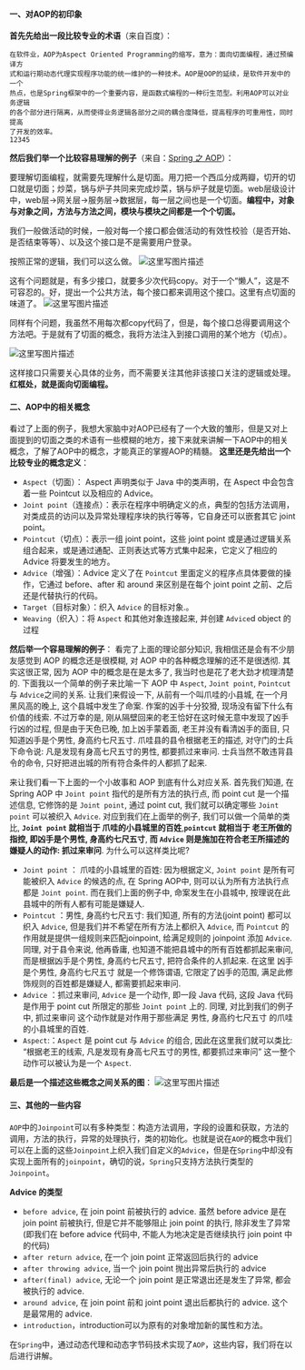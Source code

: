 #### 一、对AOP的初印象

**首先先给出一段比较专业的术语**（来自百度）：

```
在软件业，AOP为Aspect Oriented Programming的缩写，意为：面向切面编程，通过预编译方
式和运行期动态代理实现程序功能的统一维护的一种技术。AOP是OOP的延续，是软件开发中的一个
热点，也是Spring框架中的一个重要内容，是函数式编程的一种衍生范型。利用AOP可以对业务逻辑
的各个部分进行隔离，从而使得业务逻辑各部分之间的耦合度降低，提高程序的可重用性，同时提高
了开发的效率。
12345
```

**然后我们举一个比较容易理解的例子**（来自：[Spring 之 AOP](https://www.jianshu.com/p/570c5283b1fc)）：

要理解切面编程，就需要先理解什么是切面。用刀把一个西瓜分成两瓣，切开的切口就是切面；炒菜，锅与炉子共同来完成炒菜，锅与炉子就是切面。web层级设计中，web层->网关层->服务层->数据层，每一层之间也是一个切面。**编程中，对象与对象之间，方法与方法之间，模块与模块之间都是一个个切面。**

我们一般做活动的时候，一般对每一个接口都会做活动的有效性校验（是否开始、是否结束等等）、以及这个接口是不是需要用户登录。

按照正常的逻辑，我们可以这么做。
![这里写图片描述](https://tva1.sinaimg.cn/large/008eGmZEly1gmyr04npvzj30o50juta8.jpg)

这有个问题就是，有多少接口，就要多少次代码copy。对于一个“懒人”，这是不可容忍的。好，提出一个公共方法，每个接口都来调用这个接口。这里有点切面的味道了。
![这里写图片描述](https://tva1.sinaimg.cn/large/008eGmZEly1gmyr02b4uxj30wm0l6jsj.jpg)

同样有个问题，我虽然不用每次都copy代码了，但是，每个接口总得要调用这个方法吧。于是就有了切面的概念，我将方法注入到接口调用的某个地方（切点）。

![这里写图片描述](https://tva1.sinaimg.cn/large/008eGmZEly1gmyr01if7rj30wk0f3dho.jpg)

这样接口只需要关心具体的业务，而不需要关注其他非该接口关注的逻辑或处理。
**红框处，就是面向切面编程。**

#### 二、AOP中的相关概念

看过了上面的例子，我想大家脑中对AOP已经有了一个大致的雏形，但是又对上面提到的切面之类的术语有一些模糊的地方，接下来就来讲解一下AOP中的相关概念，了解了AOP中的概念，才能真正的掌握AOP的精髓。
**这里还是先给出一个比较专业的概念定义**：

- `Aspect`（切面）： Aspect 声明类似于 Java 中的类声明，在 Aspect 中会包含着一些 Pointcut 以及相应的 Advice。
- `Joint point`（连接点）：表示在程序中明确定义的点，典型的包括方法调用，对类成员的访问以及异常处理程序块的执行等等，它自身还可以嵌套其它 joint point。
- `Pointcut`（切点）：表示一组 joint point，这些 joint point 或是通过逻辑关系组合起来，或是通过通配、正则表达式等方式集中起来，它定义了相应的 Advice 将要发生的地方。
- `Advice`（增强）：Advice 定义了在 `Pointcut` 里面定义的程序点具体要做的操作，它通过 before、after 和 around 来区别是在每个 joint point 之前、之后还是代替执行的代码。
- `Target`（目标对象）：织入 `Advice` 的目标对象.。
- `Weaving`（织入）：将 `Aspect` 和其他对象连接起来, 并创建 `Advice`d object 的过程

**然后举一个容易理解的例子**：
看完了上面的理论部分知识, 我相信还是会有不少朋友感觉到 AOP 的概念还是很模糊, 对 AOP 中的各种概念理解的还不是很透彻. 其实这很正常, 因为 AOP 中的概念是在是太多了, 我当时也是花了老大劲才梳理清楚的.
下面我以一个简单的例子来比喻一下 AOP 中 `Aspect`, `Joint point`, `Pointcut` 与 `Advice`之间的关系.
让我们来假设一下, 从前有一个叫爪哇的小县城, 在一个月黑风高的晚上, 这个县城中发生了命案. 作案的凶手十分狡猾, 现场没有留下什么有价值的线索. 不过万幸的是, 刚从隔壁回来的老王恰好在这时候无意中发现了凶手行凶的过程, 但是由于天色已晚, 加上凶手蒙着面, 老王并没有看清凶手的面目, 只知道凶手是个男性, 身高约七尺五寸. 爪哇县的县令根据老王的描述, 对守门的士兵下命令说: 凡是发现有身高七尺五寸的男性, 都要抓过来审问. 士兵当然不敢违背县令的命令, 只好把进出城的所有符合条件的人都抓了起来.

来让我们看一下上面的一个小故事和 AOP 到底有什么对应关系.
首先我们知道, 在 Spring AOP 中 `Joint point` 指代的是所有方法的执行点, 而 point cut 是一个描述信息, 它修饰的是 `Joint point`, 通过 point cut, 我们就可以确定哪些 `Joint point` 可以被织入 `Advice`. 对应到我们在上面举的例子, 我们可以做一个简单的类比, **`Joint point` 就相当于 爪哇的小县城里的百姓**,**`pointcut` 就相当于 老王所做的指控, 即凶手是个男性, 身高约七尺五寸**, **而 `Advice` 则是施加在符合老王所描述的嫌疑人的动作: 抓过来审问**.
为什么可以这样类比呢?

- `Joint point` ： 爪哇的小县城里的百姓: 因为根据定义, `Joint point` 是所有可能被织入 `Advice` 的候选的点, 在 Spring AOP中, 则可以认为所有方法执行点都是 `Joint point`. 而在我们上面的例子中, 命案发生在小县城中, 按理说在此县城中的所有人都有可能是嫌疑人.
- `Pointcut` ：男性, 身高约七尺五寸: 我们知道, 所有的方法(joint point) 都可以织入 `Advice`, 但是我们并不希望在所有方法上都织入 `Advice`, 而 `Pointcut` 的作用就是提供一组规则来匹配joinpoint, 给满足规则的 joinpoint 添加 `Advice`. 同理, 对于县令来说, 他再昏庸, 也知道不能把县城中的所有百姓都抓起来审问, 而是根据凶手是个男性, 身高约七尺五寸, 把符合条件的人抓起来. 在这里 凶手是个男性, 身高约七尺五寸 就是一个修饰谓语, 它限定了凶手的范围, 满足此修饰规则的百姓都是嫌疑人, 都需要抓起来审问.
- `Advice` ：抓过来审问, `Advice` 是一个动作, 即一段 Java 代码, 这段 Java 代码是作用于 point cut 所限定的那些 `Joint point` 上的. 同理, 对比到我们的例子中, 抓过来审问 这个动作就是对作用于那些满足 男性, 身高约七尺五寸 的爪哇的小县城里的百姓.
- `Aspect`:：`Aspect` 是 point cut 与 `Advice` 的组合, 因此在这里我们就可以类比: “根据老王的线索, 凡是发现有身高七尺五寸的男性, 都要抓过来审问” 这一整个动作可以被认为是一个 `Aspect`.

**最后是一个描述这些概念之间关系的图**：
![这里写图片描述](https://img-blog.csdn.net/20180530175605692?watermark/2/text/aHR0cHM6Ly9ibG9nLmNzZG4ubmV0L3E5ODIxNTE3NTY=/font/5a6L5L2T/fontsize/400/fill/I0JBQkFCMA==/dissolve/70)

#### 三、其他的一些内容

`AOP`中的`Joinpoint`可以有多种类型：构造方法调用，字段的设置和获取，方法的调用，方法的执行，异常的处理执行，类的初始化。也就是说在`AOP`的概念中我们可以在上面的这些`Joinpoint`上织入我们自定义的`Advice`，但是在`Spring`中却没有实现上面所有的`joinpoint`，确切的说，`Spring`只支持方法执行类型的`Joinpoint`。

**Advice 的类型**

- `before advice`, 在 join point 前被执行的 advice. 虽然 before advice 是在 join point 前被执行, 但是它并不能够阻止 join point 的执行, 除非发生了异常(即我们在 before advice 代码中, 不能人为地决定是否继续执行 join point 中的代码)
- `after return advice`, 在一个 join point 正常返回后执行的 advice
- `after throwing advice`, 当一个 join point 抛出异常后执行的 advice
- `after(final) advice`, 无论一个 join point 是正常退出还是发生了异常, 都会被执行的 advice.
- `around advice`, 在 join point 前和 joint point 退出后都执行的 advice. 这个是最常用的 advice.
- `introduction`，introduction可以为原有的对象增加新的属性和方法。

在`Spring`中，通过动态代理和动态字节码技术实现了`AOP`，这些内容，我们将在以后进行讲解。